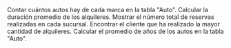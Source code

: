 
Contar cuántos autos hay de cada marca en la tabla "Auto".
Calcular la duración promedio de los alquileres.
Mostrar el número total de reservas realizadas en cada sucursal.
Encontrar el cliente que ha realizado la mayor cantidad de alquileres.
Calcular el promedio de años de los autos en la tabla "Auto".   

